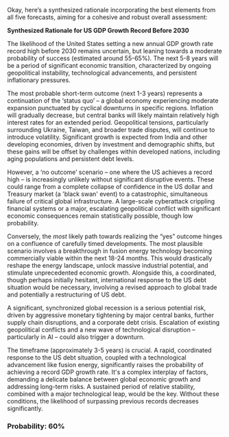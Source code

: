 Okay, here’s a synthesized rationale incorporating the best elements from all five forecasts, aiming for a cohesive and robust overall assessment:

**Synthesized Rationale for US GDP Growth Record Before 2030**

The likelihood of the United States setting a new annual GDP growth rate record high before 2030 remains uncertain, but leaning towards a moderate probability of success (estimated around 55-65%). The next 5-8 years will be a period of significant economic transition, characterized by ongoing geopolitical instability, technological advancements, and persistent inflationary pressures.

The most probable short-term outcome (next 1-3 years) represents a continuation of the ‘status quo’ – a global economy experiencing moderate expansion punctuated by cyclical downturns in specific regions. Inflation will gradually decrease, but central banks will likely maintain relatively high interest rates for an extended period. Geopolitical tensions, particularly surrounding Ukraine, Taiwan, and broader trade disputes, will continue to introduce volatility.  Significant growth is expected from India and other developing economies, driven by investment and demographic shifts, but these gains will be offset by challenges within developed nations, including aging populations and persistent debt levels.

However, a ‘no outcome’ scenario – one where the US achieves a record high – is increasingly unlikely without significant disruptive events.  These could range from a complete collapse of confidence in the US dollar and Treasury market (a 'black swan' event) to a catastrophic, simultaneous failure of critical global infrastructure. A large-scale cyberattack crippling financial systems or a major, escalating geopolitical conflict with significant economic consequences remain statistically possible, though low probability.

Conversely, the *most* likely path towards realizing the “yes” outcome hinges on a confluence of carefully timed developments. The most plausible scenario involves a breakthrough in fusion energy technology becoming commercially viable within the next 18-24 months.  This would drastically reshape the energy landscape, unlock massive industrial potential, and stimulate unprecedented economic growth. Alongside this, a coordinated, though perhaps initially hesitant, international response to the US debt situation would be necessary, involving a revised approach to global trade and potentially a restructuring of US debt.

A significant, synchronized global recession is a serious potential risk, driven by aggressive monetary tightening by major central banks, further supply chain disruptions, and a corporate debt crisis.  Escalation of existing geopolitical conflicts and a new wave of technological disruption – particularly in AI – could also trigger a downturn.  

The timeframe (approximately 3-5 years) is crucial.  A rapid, coordinated response to the US debt situation, coupled with a technological advancement like fusion energy, significantly raises the probability of achieving a record GDP growth rate. It's a complex interplay of factors, demanding a delicate balance between global economic growth and addressing long-term risks. A sustained period of relative stability, combined with a major technological leap, would be the key.  Without these conditions, the likelihood of surpassing previous records decreases significantly.

### Probability: 60%